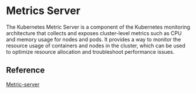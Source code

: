 # Metrics Server

The Kubernetes Metric Server is a component of the Kubernetes monitoring architecture that collects and exposes cluster-level metrics such as CPU and memory usage for nodes and pods. It provides a way to monitor the resource usage of containers and nodes in the cluster, which can be used to optimize resource allocation and troubleshoot performance issues.


## Reference

[Metric-server](https://docs.aws.amazon.com/eks/latest/userguide/metrics-server.html)
